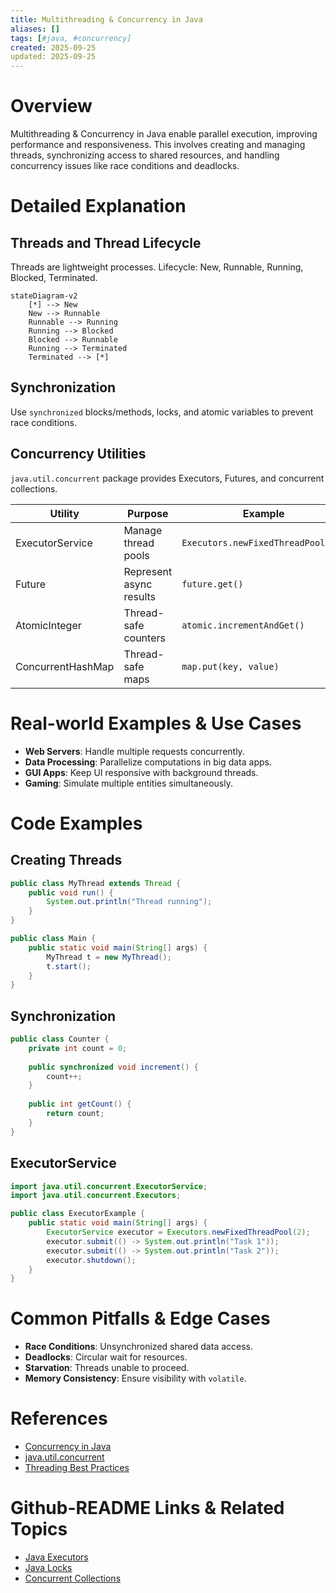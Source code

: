 ```yaml
---
title: Multithreading & Concurrency in Java
aliases: []
tags: [#java, #concurrency]
created: 2025-09-25
updated: 2025-09-25
---
```


# Overview

Multithreading & Concurrency in Java enable parallel execution, improving performance and responsiveness. This involves creating and managing threads, synchronizing access to shared resources, and handling concurrency issues like race conditions and deadlocks.

# Detailed Explanation

## Threads and Thread Lifecycle

Threads are lightweight processes. Lifecycle: New, Runnable, Running, Blocked, Terminated.

```mermaid
stateDiagram-v2
    [*] --> New
    New --> Runnable
    Runnable --> Running
    Running --> Blocked
    Blocked --> Runnable
    Running --> Terminated
    Terminated --> [*]
```

## Synchronization

Use `synchronized` blocks/methods, locks, and atomic variables to prevent race conditions.

## Concurrency Utilities

`java.util.concurrent` package provides Executors, Futures, and concurrent collections.

| Utility | Purpose | Example |
|---------|---------|---------|
| ExecutorService | Manage thread pools | `Executors.newFixedThreadPool(10)` |
| Future | Represent async results | `future.get()` |
| AtomicInteger | Thread-safe counters | `atomic.incrementAndGet()` |
| ConcurrentHashMap | Thread-safe maps | `map.put(key, value)` |

# Real-world Examples & Use Cases

- **Web Servers**: Handle multiple requests concurrently.
- **Data Processing**: Parallelize computations in big data apps.
- **GUI Apps**: Keep UI responsive with background threads.
- **Gaming**: Simulate multiple entities simultaneously.

# Code Examples

## Creating Threads
```java
public class MyThread extends Thread {
    public void run() {
        System.out.println("Thread running");
    }
}

public class Main {
    public static void main(String[] args) {
        MyThread t = new MyThread();
        t.start();
    }
}
```

## Synchronization
```java
public class Counter {
    private int count = 0;
    
    public synchronized void increment() {
        count++;
    }
    
    public int getCount() {
        return count;
    }
}
```

## ExecutorService
```java
import java.util.concurrent.ExecutorService;
import java.util.concurrent.Executors;

public class ExecutorExample {
    public static void main(String[] args) {
        ExecutorService executor = Executors.newFixedThreadPool(2);
        executor.submit(() -> System.out.println("Task 1"));
        executor.submit(() -> System.out.println("Task 2"));
        executor.shutdown();
    }
}
```

# Common Pitfalls & Edge Cases

- **Race Conditions**: Unsynchronized shared data access.
- **Deadlocks**: Circular wait for resources.
- **Starvation**: Threads unable to proceed.
- **Memory Consistency**: Ensure visibility with `volatile`.

# References

- [Concurrency in Java](https://docs.oracle.com/javase/tutorial/essential/concurrency/)
- [java.util.concurrent](https://docs.oracle.com/javase/8/docs/api/java/util/concurrent/package-summary.html)
- [Threading Best Practices](https://www.oracle.com/technetwork/articles/javase/index-140767.html)

# Github-README Links & Related Topics

- [Java Executors](./java-executorservice/README.md)
- [Java Locks](./java-locks/README.md)
- [Concurrent Collections](./concurrent-collections/README.md)